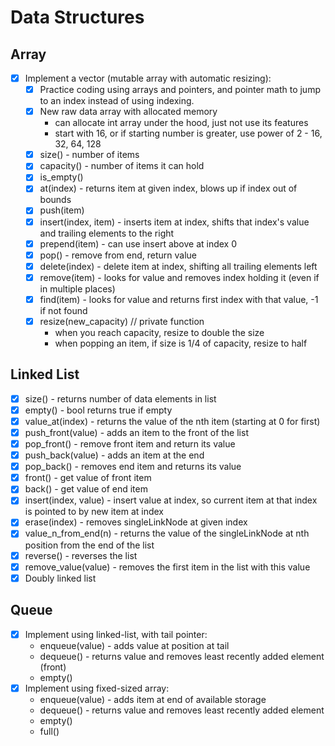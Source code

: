 # Data Structures
## Array
- [x] Implement a vector (mutable array with automatic resizing):
  - [x] Practice coding using arrays and pointers, and pointer math to jump to an index instead of using indexing.
  - [x] New raw data array with allocated memory
    - can allocate int array under the hood, just not use its features
    - start with 16, or if starting number is greater, use power of 2 - 16, 32, 64, 128
  - [x] size() - number of items
  - [x] capacity() - number of items it can hold
  - [x] is_empty()
  - [x] at(index) - returns item at given index, blows up if index out of bounds
  - [x] push(item)
  - [x] insert(index, item) - inserts item at index, shifts that index's value and trailing elements to the right
  - [x] prepend(item) - can use insert above at index 0
  - [x] pop() - remove from end, return value
  - [x] delete(index) - delete item at index, shifting all trailing elements left
  - [x] remove(item) - looks for value and removes index holding it (even if in multiple places)
  - [x] find(item) - looks for value and returns first index with that value, -1 if not found
  - [x] resize(new_capacity) // private function
    - when you reach capacity, resize to double the size
    - when popping an item, if size is 1/4 of capacity, resize to half

## Linked List
- [x] size() - returns number of data elements in list
- [x] empty() - bool returns true if empty
- [x] value_at(index) - returns the value of the nth item (starting at 0 for first)
- [x] push_front(value) - adds an item to the front of the list
- [x] pop_front() - remove front item and return its value
- [x] push_back(value) - adds an item at the end
- [x] pop_back() - removes end item and returns its value
- [x] front() - get value of front item
- [x] back() - get value of end item
- [x] insert(index, value) - insert value at index, so current item at that index is pointed to by new item at index
- [x] erase(index) - removes singleLinkNode at given index
- [x] value_n_from_end(n) - returns the value of the singleLinkNode at nth position from the end of the list
- [x] reverse() - reverses the list
- [x] remove_value(value) - removes the first item in the list with this value
- [x] Doubly linked list
## Queue
- [x] Implement using linked-list, with tail pointer:
    - enqueue(value) - adds value at position at tail
    - dequeue() - returns value and removes least recently added element (front)
    - empty()
- [x] Implement using fixed-sized array:
    - enqueue(value) - adds item at end of available storage
    - dequeue() - returns value and removes least recently added element
    - empty()
    - full()
